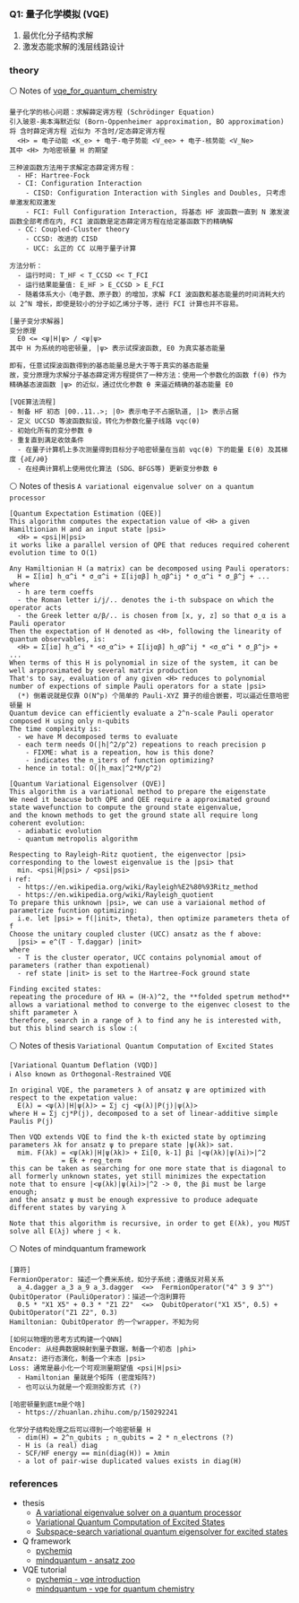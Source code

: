### Q1: 量子化学模拟 (VQE)

1. 最优化分子结构求解
2. 激发态能求解的浅层线路设计


### theory

⚪ Notes of [vqe_for_quantum_chemistry](https://www.mindspore.cn/mindquantum/docs/zh-CN/r0.8/vqe_for_quantum_chemistry.html)

```
量子化学的核心问题：求解薛定谔方程 (Schrödinger Equation)
引入玻恩-奥本海默近似 (Born-Oppenheimer approximation, BO approximation) 将 含时薛定谔方程 近似为 不含时/定态薛定谔方程
  <H> = 电子动能 <K_e> + 电子-电子势能 <V_ee> + 电子-核势能 <V_Ne>
其中 <H> 为哈密顿量 H 的期望

三种波函数方法用于求解定态薛定谔方程：
  - HF: Hartree-Fock
  - CI: Configuration Interaction
    - CISD: Configuration Interaction with Singles and Doubles, 只考虑单激发和双激发
    - FCI: Full Configuration Interaction, 将基态 HF 波函数一直到 N 激发波函数全部考虑在内, FCI 波函数是定态薛定谔方程在给定基函数下的精确解
  - CC: Coupled-Cluster theory
    - CCSD: 改进的 CISD
    - UCC: 幺正的 CC 以用于量子计算

方法分析：
  - 运行时间: T_HF < T_CCSD << T_FCI
  - 运行结果能量值: E_HF > E_CCSD > E_FCI
  - 随着体系大小（电子数、原子数）的增加，求解 FCI 波函数和基态能量的时间消耗大约以 2^N 增长，即使是较小的分子如乙烯分子等，进行 FCI 计算也并不容易。

[量子变分求解器]
变分原理
  E0 <= <ψ|H|ψ> / <ψ|ψ>
其中 H 为系统的哈密顿量, |ψ> 表示试探波函数, E0 为真实基态能量

即有，任意试探波函数得到的基态能量总是大于等于真实的基态能量
故，变分原理为求解分子基态薛定谔方程提供了一种方法：使用一个参数化的函数 f(θ) 作为精确基态波函数 |ψ> 的近似，通过优化参数 θ 来逼近精确的基态能量 E0

[VQE算法流程]
- 制备 HF 初态 |00..11..>; |0> 表示电子不占据轨道, |1> 表示占据
- 定义 UCCSD 等波函数拟设，转化为参数化量子线路 vqc(θ)
- 初始化所有的变分参数 θ
- 重复直到满足收敛条件
  - 在量子计算机上多次测量得到目标分子哈密顿量在当前 vqc(θ) 下的能量 E(θ) 及其梯度 {∂E/∂θ} 
  - 在经典计算机上使用优化算法 (SDG、BFGS等) 更新变分参数 θ
```

⚪ Notes of thesis `A variational eigenvalue solver on a quantum processor`

```
[Quantum Expectation Estimation (QEE)]
This algorithm computes the expectation value of <H> a given Hamiltionian H and an input state |psi>
  <H> = <psi|H|psi>
it works like a parallel version of QPE that reduces required coherent evolution time to O(1)

Any Hamiltionian H (a matrix) can be decomposed using Pauli operators:
  H = Σ[iα] h_α^i * σ_α^i + Σ[ijαβ] h_αβ^ij * σ_α^i * σ_β^j + ...
where 
  - h are term coeffs
  - the Roman letter i/j/.. denotes the i-th subspace on which the operator acts
  - the Greek letter α/β/.. is chosen from [x, y, z] so that σ_α is a Pauli operator
Then the expectation of H denoted as <H>, following the linearity of quantum observables, is:
  <H> = Σ[iα] h_α^i * <σ_α^i> + Σ[ijαβ] h_αβ^ij * <σ_α^i * σ_β^j> + ...
When terms of this H is polynomial in size of the system, it can be well arpproximated by several matrix production
That's to say, evaluation of any given <H> reduces to polynomial number of expections of simple Pauli operators for a state |psi>
  (*) 倒着说就是仅靠 O(N^p) 个简单的 Pauli-XYZ 算子的组合嵌套，可以逼近任意哈密顿量 H
Quantum device can efficiently evaluate a 2^n-scale Pauli operator composed H using only n-qubits
The time complexity is: 
  - we have M decomposed terms to evaluate
  - each term needs O(|h|^2/p^2) repeations to reach precision p
    - FIXME: what is a repeation, how is this done?
    - indicates the n_iters of function optimizing?
  - hence in total: O(|h_max|^2*M/p^2)

[Quantum Variational Eigensolver (QVE)]
This algorithm is a variational method to prepare the eigenstate
We need it beacuse both QPE and QEE require a approximated ground state wavefunction to compute the ground state eigenvalue,
and the known methods to get the ground state all require long coherent evolution:
  - adiabatic evolution
  - quantum metropolis algorithm

Respecting to Rayleigh-Ritz quotient, the eigenvector |psi> corresponding to the lowest eigenvalue is the |psi> that
  min. <psi|H|psi> / <psi|psi>
ℹ ref:
  - https://en.wikipedia.org/wiki/Rayleigh%E2%80%93Ritz_method
  - https://en.wikipedia.org/wiki/Rayleigh_quotient
To prepare this unknown |psi>, we can use a variaional method of parametrize fucntion optimizing:
  i.e. let |psi> = f(|init>, theta), then optimize parameters theta of f
Choose the unitary coupled cluster (UCC) ansatz as the f above:
  |psi> = e^(T - T.daggar) |init>
where 
  - T is the cluster operator, UCC contains polynomial amout of parameters (rather than expotienal)
  - ref state |init> is set to the Hartree-Fock ground state

Finding excited states:
repeating the procedure of Hλ = (H-λ)^2, the **folded spetrum method** allows a variational method to converge to the eigenvec closest to the shift parameter λ
therefore, search in a range of λ to find any he is interested with, but this blind search is slow :(
```

⚪ Notes of thesis `Variational Quantum Computation of Excited States`

```
[Variational Quantum Deflation (VQD)]
ℹ Also known as Orthogonal-Restrained VQE

In original VQE, the parameters λ of ansatz ψ are optimized with respect to the expetation value:
  E(λ) = <ψ(λ)|H|ψ(λ)> = Σj cj <ψ(λ)|P(j)|ψ(λ)>
where H = Σj cj*P(j), decomposed to a set of linear-additive simple Paulis P(j)

Then VQD extends VQE to find the k-th exicted state by optimzing parameters λk for ansatz ψ to prepare state |ψ(λk)> sat.
  mim. F(λk) = <ψ(λk)|H|ψ(λk)> + Σi[0, k-1] βi |<ψ(λk)|ψ(λi)>|^2
             = Ek + reg_term
this can be taken as searching for one more state that is diagonal to all formerly unknown states, yet still minimizes the expectation
note that to ensure |<ψ(λk)|ψ(λi)>|^2 -> 0, the βi must be large enough; 
and the ansatz ψ must be enough expressive to produce adequate different states by varying λ

Note that this algorithm is recursive, in order to get E(λk), you MUST solve all E(λj) where j < k.
```

⚪ Notes of mindquantum framework

```
[算符]
FermionOperator: 描述一个费米系统，如分子系统；遵循反对易关系
  a_4.dagger a_3 a_9 a_3.dagger  <=>  FermionOperator("4^ 3 9 3^")
QubitOperator (PauliOperator)：描述一个泡利算符
  0.5 * "X1 X5" + 0.3 * "Z1 Z2"  <=>  QubitOperator("X1 X5", 0.5) + QubitOperator("Z1 Z2", 0.3)
Hamiltonian: QubitOperator 的一个wrapper，不知为何

[如何以物理的思考方式构建一个QNN]
Encoder: 从经典数据映射到量子数据，制备一个初态 |phi>
Ansatz: 进行态演化，制备一个末态 |psi>
Loss: 通常是最小化一个可观测量期望值 <psi|H|psi>
  - Hamiltonian 量就是个矩阵 (密度矩阵?)
  - 也可以认为就是一个观测投影方式 (?)

[哈密顿量到底tm是个啥]
  - https://zhuanlan.zhihu.com/p/150292241

化学分子结构处理之后可以得到一个哈密顿量 H
  - dim(H) = 2^n_qubits ; n_qubits = 2 * n_electrons (?)
  - H is (a real) diag
  - SCF/HF energy == min(diag(H)) = λmin
  - a lot of pair-wise duplicated values exists in diag(H)
```


### references

- thesis
  - [A variational eigenvalue solver on a quantum processor](https://arxiv.org/abs/1304.3061)
  - [Variational Quantum Computation of Excited States](https://arxiv.org/abs/1805.08138)
  - [Subspace-search variational quantum eigensolver for excited states](https://arxiv.org/abs/1810.09434)
- Q framework
  - [pychemiq](https://pychemiq-tutorial.readthedocs.io/en/latest/index.html)
  - [mindquantum - ansatz zoo](https://gitee.com/mindspore/mindquantum/tree/research/ansatz_zoo)
- VQE tutorial
  - [pychemiq - vqe introduction](https://pychemiq-tutorial.readthedocs.io/en/latest/05theory/vqeintroduction.html)
  - [mindquantum - vqe for quantum chemistry](https://www.mindspore.cn/mindquantum/docs/zh-CN/r0.8/vqe_for_quantum_chemistry.html)
